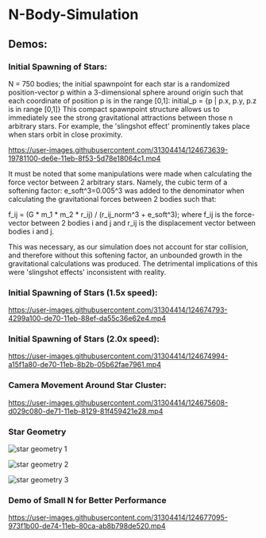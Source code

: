 # N-Body-Simulation

## Demos:

### Initial Spawning of Stars:

N = 750 bodies; 
the initial spawnpoint for each star is a randomized position-vector p within a 3-dimensional sphere around origin such that each coordinate of position p is in the range [0,1]:
initial_p = {p | p.x, p.y, p.z is in range [0,1]}
This compact spawnpoint structure allows us to immediately see the strong gravitational attractions between those n arbitrary stars. For example, the 'slingshot effect' prominently takes place when stars orbit in close proximity.

https://user-images.githubusercontent.com/31304414/124673639-19781100-de6e-11eb-8f53-5d78e18064c1.mp4

It must be noted that some manipulations were made when calculating the force vector between 2 arbitrary stars. Namely, the cubic term of a softening factor: e_soft^3=0.005^3 was added to the denominator when calculating the gravitational forces between 2 bodies such that:

f_ij = (G * m_1 * m_2 * r_ij) / (r_ij_norm^3 + e_soft^3); where f_ij is the force-vector between 2 bodies i and j and r_ij is the displacement vector between bodies i and j.

This was necessary, as our simulation does not account for star collision, and therefore without this softening factor, an unbounded growth in the gravitational calculations was produced. The detrimental implications of this were 'slingshot effects' inconsistent with reality.

### Initial Spawning of Stars (1.5x speed):

https://user-images.githubusercontent.com/31304414/124674793-4299a100-de70-11eb-88ef-da55c36e62e4.mp4

### Initial Spawning of Stars (2.0x speed):

https://user-images.githubusercontent.com/31304414/124674994-a15f1a80-de70-11eb-8b2b-05b62fae7961.mp4

### Camera Movement Around Star Cluster:

https://user-images.githubusercontent.com/31304414/124675608-d029c080-de71-11eb-8129-81f459421e28.mp4

### Star Geometry

![star geometry 1](https://user-images.githubusercontent.com/31304414/124677125-a45c0a00-de74-11eb-8f9e-c6f6776b937b.png)

![star geometry 2](https://user-images.githubusercontent.com/31304414/124677135-a6be6400-de74-11eb-9dda-269b6f743202.png)

![star geometry 3](https://user-images.githubusercontent.com/31304414/124677116-a02fec80-de74-11eb-9393-a1aa715f6d8f.png)

### Demo of Small N for Better Performance

https://user-images.githubusercontent.com/31304414/124677095-973f1b00-de74-11eb-80ca-ab8b798de520.mp4


